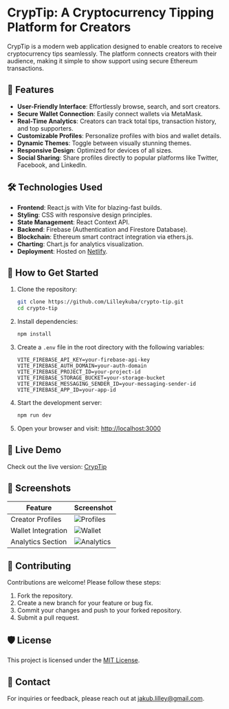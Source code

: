 # CrypTip: A Cryptocurrency Tipping Platform for Creators

CrypTip is a modern web application designed to enable creators to receive cryptocurrency tips seamlessly. The platform connects creators with their audience, making it simple to show support using secure Ethereum transactions.

## 🌟 Features

- **User-Friendly Interface**: Effortlessly browse, search, and sort creators.
- **Secure Wallet Connection**: Easily connect wallets via MetaMask.
- **Real-Time Analytics**: Creators can track total tips, transaction history, and top supporters.
- **Customizable Profiles**: Personalize profiles with bios and wallet details.
- **Dynamic Themes**: Toggle between visually stunning themes.
- **Responsive Design**: Optimized for devices of all sizes.
- **Social Sharing**: Share profiles directly to popular platforms like Twitter, Facebook, and LinkedIn.

## 🛠️ Technologies Used

- **Frontend**: React.js with Vite for blazing-fast builds.
- **Styling**: CSS with responsive design principles.
- **State Management**: React Context API.
- **Backend**: Firebase (Authentication and Firestore Database).
- **Blockchain**: Ethereum smart contract integration via ethers.js.
- **Charting**: Chart.js for analytics visualization.
- **Deployment**: Hosted on [Netlify](https://crypto-tip.netlify.app).

## 🚀 How to Get Started

1. Clone the repository:
   ```bash
   git clone https://github.com/Lilleykuba/crypto-tip.git
   cd crypto-tip
   ```

2. Install dependencies:
   ```bash
   npm install
   ```

3. Create a `.env` file in the root directory with the following variables:
   ```plaintext
   VITE_FIREBASE_API_KEY=your-firebase-api-key
   VITE_FIREBASE_AUTH_DOMAIN=your-auth-domain
   VITE_FIREBASE_PROJECT_ID=your-project-id
   VITE_FIREBASE_STORAGE_BUCKET=your-storage-bucket
   VITE_FIREBASE_MESSAGING_SENDER_ID=your-messaging-sender-id
   VITE_FIREBASE_APP_ID=your-app-id
   ```

4. Start the development server:
   ```bash
   npm run dev
   ```

5. Open your browser and visit: [http://localhost:3000](http://localhost:3000)

## 🔗 Live Demo

Check out the live version: [CrypTip](https://crypto-tip.netlify.app)

## 📸 Screenshots

| Feature           | Screenshot                                                   |
|--------------------|-------------------------------------------------------------|
| Creator Profiles  | ![Profiles](https://via.placeholder.com/400x200)            |
| Wallet Integration | ![Wallet](https://via.placeholder.com/400x200)              |
| Analytics Section  | ![Analytics](https://via.placeholder.com/400x200)           |

## 🤝 Contributing

Contributions are welcome! Please follow these steps:

1. Fork the repository.
2. Create a new branch for your feature or bug fix.
3. Commit your changes and push to your forked repository.
4. Submit a pull request.

## 🛡️ License

This project is licensed under the [MIT License](LICENSE).

## 📧 Contact

For inquiries or feedback, please reach out at [jakub.lilley@gmail.com](mailto:jakub.lilley@gmail.com).
